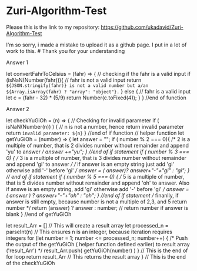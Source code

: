 # Zuri-Algorithm-Test
Please this is the link to my repository: https://github.com/ukadavid/Zuri-Algorithm-Test

I'm so sorry, i made a mistake to upload it as a github page. I put in a lot of work to this. #
Thank you for your understanding

 
Answer 1 

 let convertFahrToCelsius = (fahr) => {
  // checking if the fahr is a valid input
  if (isNaN(Number(fahr))){
    // fahr is not a valid input
    return `${JSON.stringify(fahr)} is not a valid number but a/an ${Array.isArray(fahr) ? "array": "object"}.`
  } else {
    // fahr is a valid input
    let c = (fahr - 32) * (5/9)
    return Number(c.toFixed(4));
  }
}  //end of function





Answer 2


let checkYuGiOh = (n) => {
  // Checking for invalid parameter
  if ( isNaN(Number(n)) ) {
    // n is not a number, hence return invalid parameter
    return `invalid parameter: ${n}`
  } //end of if function
  // helper function
  let getYuGiOh = (number) => {
    let answer = "";
    if ( number % 2 === 0){
      /* 2 is a multiple of number, that is 2 divides number without remainder and append 'yu' to answer */
      answer +="yu";
    } //end of if statement
    if ( number % 3 === 0) {
      /* 3 is a multiple of number, that is 3 divides number without remainder and append 'gi' to answer */
      /* if answer is an empty string just add 'gi' otherwise add '-' before 'gi' */
      answer = ( answer)? answer+"-"+"gi" : "gi";
    } // end of if statement
    if ( number % 5 === 0) {
      /* 5 is a multiple of number, that is 5 divides number without remainder and append 'oh' to answer. Also if answe is an empty string, add 'gi' otherwise add '-' before 'gi' */
      answer = ( answer ) ? answer+"-"+"oh" : "oh";
    } //end of if statement
    /* finanlly, if answer is still empty, because number is not a multiple of 2,3, and 5 return number */
    return (answer) ? answer : number; // return number if answer is blank
  } //end of getYuGiOh

  let result_Arr = [] // This will create a result array
  let processed_n = parseInt(n)  // This ensures n is an integer, because iteration requires integers
  for (let number = 1; number <= processed_n; number++) {
    /* Push the output of the getYuGiOh ( helper function defined earlier) to result array ('result_Arr') */
    result_Arr.push( getYuGiOh(number) )
  } // This is the end of for loop
  return result_Arr // This returns the result array
} // This is the end of the checkYuGiOh
